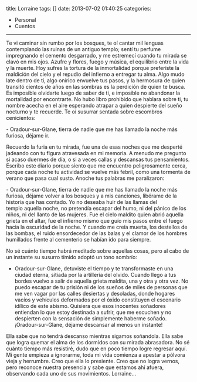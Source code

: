 title: Lorraine
tags: []
date: 2013-07-02 01:40:25
categories:
  - Personal
  - Cuentos
---

Te vi caminar sin rumbo por los bosques, te oí cantar mil lenguas contemplando las ruinas de un antiguo templo; sentí tu perfume impregnando el cemento desgarrado, y me estremecí cuando tu mirada se clavó en mis ojos. Azufre y flores, fuego y música, el equilibrio entre la vida y la muerte. Hoy sufres la tortura de la inmortalidad porque preferiste la maldición del cielo y el repudio del infierno a entregar tu alma. Algo mudo late dentro de ti, algo onírico envuelve tus pasos, y la hermosura de quien transitó cientos de años en las sombras es la perdición de quien te busca. Es imposible olvidarte luego de saber de ti, e imposible no abandonar la mortalidad por encontrarte. No hubo libro prohibido que hablara sobre ti, tu nombre acecha en el aire esperando atrapar a quien despierte del sueño nocturno y te recuerde. Te oí susurrar sentada sobre escombros cenicientos:

-&nbsp;Oradour-sur-Glane, tierra de nadie que me has llamado la noche más furiosa, déjame ir.

<!-- more -->

Recuerdo la furia en tu mirada, fue una de esas noches que me desperté jadeando con tu figura atravesada en mi memoria. A menudo me pregunto si acaso duermes de día, o si a veces callas y descansas tus pensamientos. Escribo este diario porque siento que me encuentro peligrosamente cerca, porque cada noche tu actividad se vuelve más febril, como una tormenta de verano que pasa cual susto. Anoche tus palabras me paralizaron:

-&nbsp;Oradour-sur-Glane, tierra de nadie que me has llamado la noche más furiosa, déjame volver a los bosques y a mis canciones, libérame de la historia que has contado. Yo no deseaba huir de las llamas del templo&nbsp;aquella noche, no pretendía escapar del humo, ni del pánico de los niños, ni del llanto de las mujeres. Fue el cielo maldito quien abrió aquella grieta en el altar, fue el infierno mismo que guío mis pasos entre el fuego hacia la oscuridad de la noche. Y cuando me creía muerta, los destellos de las bombas, el ruido ensordecedor de las balas y el clamor de los hombres humillados frente al cementerio se habían ido para siempre.

No sé cuánto tiempo habrá meditado sobre aquellas cosas, pero al cabo de un instante su susurro tímido adoptó un tono sombrío:

- Oradour-sur-Glane, detuviste el tiempo y te transformaste en una ciudad eterna, sitiada por la artillería del olvido. Cuando llego a tus bordes vuelvo a salir de aquella grieta maldita, una y otra y otra vez. No puedo escapar de tu prisión ni de los sueños de miles de personas que me ven vagar por las calles desiertas y desoladas, donde hogares vacíos y vehículos deformados por el óxido constituyen el escenario idílico de este abismo. Quisiera que esos inocentes soñadores entiendan lo que estoy destinada a sufrir, que me escuchen y no despierten con la sensación de simplemente haberme soñado. ¡Oradour-sur-Glane, déjame descansar al menos un instante!

Ella sabe que no tendrá descanso mientras sigamos soñandola. Ella sabe que logra quemar el alma de los dormidos con su mirada abrasadora. No sé cuánto tiempo más resistiré, dudo que en poco tiempo logre regresar aquí. Mi gente empieza a ignorarme, toda mi vida comienza a apestar a pólvora vieja y herrumbre. Creo que ella lo presiente. Creo que no logra vernos, pero reconoce nuestra presencia y sabe que estamos ahí afuera, observando cada uno de sus movimientos.&nbsp;Lorraine...

